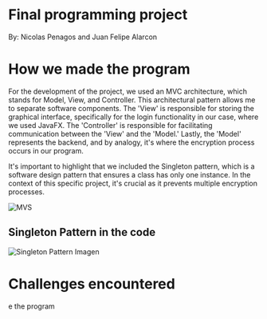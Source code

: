 # Final programming project
By: Nicolas Penagos and Juan Felipe Alarcon

# How we made the program
For the development of the project, we used an MVC architecture, which stands for Model, View, and Controller. This architectural pattern allows me to separate software components. The 'View' is responsible for storing the graphical interface, specifically for the login functionality in our case, where we used JavaFX. The 'Controller' is responsible for facilitating communication between the 'View' and the 'Model.' Lastly, the 'Model' represents the backend, and by analogy, it's where the encryption process occurs in our program.

It's important to highlight that we included the Singleton pattern, which is a software design pattern that ensures a class has only one instance. In the context of this specific project, it's crucial as it prevents multiple encryption processes.

![MVS](http://4.bp.blogspot.com/_COcsfdYwI20/SNKvLIYfapI/AAAAAAAADBY/XYAUGCo0YFo/w1200-h630-p-k-no-nu/mvc.png)

## Singleton Pattern in the code 
![Singleton Pattern Imagen](blob:https://web.whatsapp.com/4b225490-ffe0-4a0c-a5e7-917db934c2c9)

# Challenges encountered






e the program
